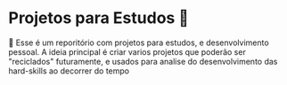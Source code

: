 # Projetos para Estudos 📄
🔷 Esse é um reporitório com projetos para estudos, e desenvolvimento pessoal.
    A ideia principal é criar varios projetos que poderão ser "reciclados" futuramente, e usados para analise do desenvolvimento das hard-skills ao decorrer do tempo

